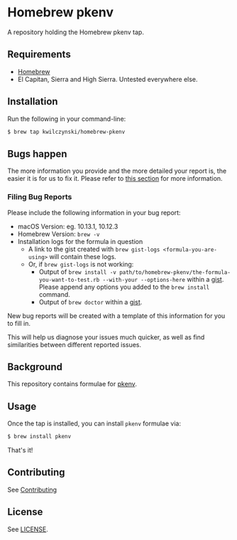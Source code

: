 # Homebrew pkenv

A repository holding the Homebrew pkenv tap.

## Requirements

* [Homebrew](https://github.com/Homebrew/brew)
* El Capitan, Sierra and High Sierra. Untested everywhere else.

## Installation

Run the following in your command-line:

```sh
$ brew tap kwilczynski/homebrew-pkenv
```

## Bugs happen

The more information you provide and the more detailed your report is, the easier it is for us to fix it.
Please refer to [this section](#filing-bug-reports) for more information.

### Filing Bug Reports

Please include the following information in your bug report:

- macOS Version: eg. 10.13.1, 10.12.3
- Homebrew Version: `brew -v`
- Installation logs for the formula in question
  - A link to the gist created with `brew gist-logs <formula-you-are-using>` will contain these logs.
  - Or, if `brew gist-logs` is not working:
    - Output of `brew install -v path/to/homebrew-pkenv/the-formula-you-want-to-test.rb --with-your --options-here`
      within a [gist](https://gist.github.com). Please append any options you added to the `brew install` command.
    - Output of `brew doctor` within a [gist](https://gist.github.com).

New bug reports will be created with a template of this information for you to fill in.

This will help us diagnose your issues much quicker, as well as find similarities between different reported issues.

## Background

This repository contains formulae for [pkenv](https://github.com/iamhsa/pkenv).

## Usage

Once the tap is installed, you can install `pkenv` formulae via:

```sh
$ brew install pkenv
```

That's it!

## Contributing

See [Contributing](CONTRIBUTING.md)

## License

See [LICENSE](LICENSE).
